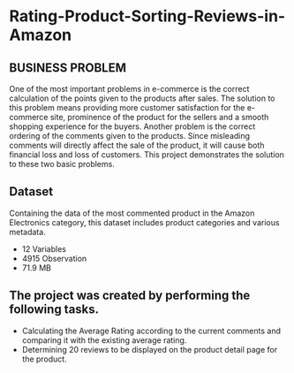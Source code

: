 # Rating-Product-Sorting-Reviews-in-Amazon

## BUSINESS PROBLEM
One of the most important problems in e-commerce is the correct calculation of the points given to the products after sales. The solution to this problem means providing more customer satisfaction for the e-commerce site, prominence of the product for the sellers and a smooth shopping experience for the buyers. Another problem is the correct ordering of the comments given to the products. Since misleading comments will directly affect the sale of the product, it will cause both financial loss and loss of customers. This project demonstrates the solution to these two basic problems.

## Dataset

Containing the data of the most commented product in the Amazon Electronics category, this dataset includes product categories and various metadata.
- 12 Variables  
- 4915 Observation 
- 71.9 MB

## The project was created by performing the following tasks.

- Calculating the Average Rating according to the current comments and comparing it with the existing average rating.
- Determining 20 reviews to be displayed on the product detail page for the product.
